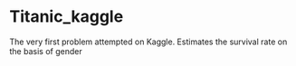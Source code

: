 # Titanic_kaggle
The very first problem attempted on Kaggle. Estimates the survival rate on the basis of gender
